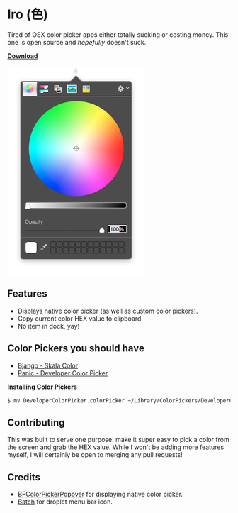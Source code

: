 # Iro (色)

Tired of OSX color picker apps either totally sucking or costing money. This one is open source and _hopefully_ doesn't suck.

__[Download](https://github.com/ripeworks/iro/releases)__

![Screenshot](Preview.png)

## Features

* Displays native color picker (as well as custom color pickers).
* Copy current color HEX value to clipboard.
* No item in dock, yay!

## Color Pickers you should have

* [Bjango - Skala Color](http://download.bjango.com/skalacolor/)
* [Panic - Developer Color Picker](https://panic.com/~wade/picker/)

__Installing Color Pickers__

```bash
$ mv DeveloperColorPicker.colorPicker ~/Library/ColorPickers/DeveloperColorPicker.colorPicker
```

## Contributing

This was built to serve one purpose: make it super easy to pick a color from the screen and grab the HEX value. While I won't be adding more features myself, I will certainly be open to merging any pull requests!

## Credits

* [BFColorPickerPopover](https://github.com/DrummerB/BFColorPickerPopover) for displaying native color picker.
* [Batch](https://github.com/AdamWhitcroft/Batch) for droplet menu bar icon.
